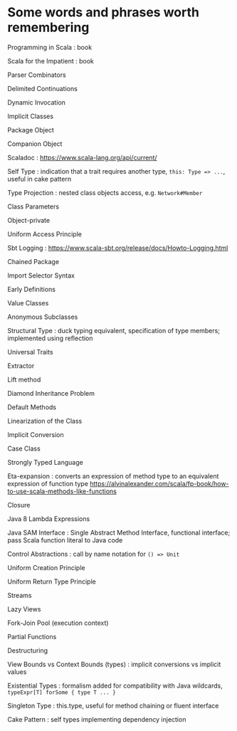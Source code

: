 # Some words and phrases worth remembering

Programming in Scala
: book

Scala for the Impatient
: book

Parser Combinators

Delimited Continuations

Dynamic Invocation

Implicit Classes

Package Object

Companion Object

Scaladoc
: https://www.scala-lang.org/api/current/

Self Type
: indication that a trait requires another type, `this: Type => ...`, useful in cake pattern

Type Projection
: nested class objects access, e.g. `Network#Member`

Class Parameters

Object-private

Uniform Access Principle

Sbt Logging
: https://www.scala-sbt.org/release/docs/Howto-Logging.html

Chained Package

Import Selector Syntax

Early Definitions

Value Classes

Anonymous Subclasses

Structural Type
: duck typing equivalent, specification of type members; implemented using reflection

Universal Traits

Extractor

Lift method

Diamond Inheritance Problem

Default Methods

Linearization of the Class

Implicit Conversion

Case Class

Strongly Typed Language

Eta-expansion
: converts an expression of method type to an equivalent expression of function type
https://alvinalexander.com/scala/fp-book/how-to-use-scala-methods-like-functions

Closure

Java 8 Lambda Expressions

Java SAM Interface
: Single Abstract Method Interface, functional interface; pass Scala function literal to Java code

Control Abstractions
: call by name notation for `() => Unit`

Uniform Creation Principle

Uniform Return Type Principle

Streams

Lazy Views

Fork-Join Pool (execution context)

Partial Functions

Destructuring

View Bounds vs Context Bounds (types)
: implicit conversions vs implicit values

Existential Types
: formalism added for compatibility with Java wildcards, `typeExpr[T] forSome { type T ... }`

Singleton Type
: this.type, useful for method chaining or fluent interface

Cake Pattern
: self types implementing dependency injection
